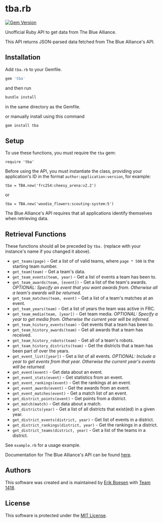 # tba.rb

[![Gem Version](https://badge.fury.io/rb/tba.svg)](https://badge.fury.io/rb/tba)

Unofficial Ruby API to get data from The Blue Alliance.

This API returns JSON-parsed data fetched from The Blue Alliance's API.

## Installation

Add `tba.rb` to your Gemfile.
```ruby
gem 'tba'
```
and then run 
```bash
bundle install
```
in the same directory as the Gemfile.

or manually install using this command
```bash
gem install tba
```

## Setup
To use these functions, you must require the `tba` gem:

    require 'tba'

Before using the API, you must instantiate the class, providing your application's ID in the format `author:application:version`, for example:

    tba = TBA.new('frc254:cheesy_arena:v2.2')

or

    tba = TBA.new('woodie_flowers:scouting-system:5')

The Blue Alliance's API requires that all applications identify themselves when retrieving data.


## Retrieval Functions
These functions should all be preceded by `tba.` (replace with your instance's name if you changed it above).
* `get_teams(page)` - Get a list of of valid teams, where `page * 500` is the starting team number.
* `get_team(team)` - Get a team's data.
* `get_team_events(team, year)` - Get a list of events a team has been to.
* `get_team_awards(team, [event])` - Get a list of the team's awards. _OPTIONAL: Specify an event that you want awards from. Otherwise all a team's awards will be returned._
* `get_team_matches(team, event)` - Get a list of a team's matches at an event.
* `get_team_years(team)` - Get a list of years the team was active in FRC.
* `get_team_media(team, [year])` - Get team media. _OPTIONAL: Specify a year to get media from. Otherwise the current year will be inferred._
* `get_team_history_events(team)` - Get events that a team has been to.
* `get_team_history_awards(team)` - Get all awards that a team has received.
* `get_team_history_robots(team)` - Get all of a team's robots.
* `get_team_history_districts(team)` - Get the districts that a team has been part of over the years.
* `get_event_list([year])` - Get a list of all events. _OPTIONAL: Include a year to get events from that year. Otherwise the current year's events will be returned._
* `get_event(event)` - Get data about an event.
* `get_event_stats(event)` - Get statistics from an event.
* `get_event_rankings(event)` - Get the rankings at an event.
* `get_event_awards(event)` - Get the awards from an event.
* `get_event_matches(event)` - Get a match list of an event.
* `get_district_points(event)` - Get points from a district.
* `get_match(match)` - Get data about a match.
* `get_districts(year)` - Get a list of all districts that exist(ed) in a given year.
* `get_district_events(district, year)` - Get list of events in a district.
* `get_district_rankings(district, year)` - Get the rankings in a district.
* `get_district_teams(district, year)` - Get a list of the teams in a district.

See `example.rb` for a usage example.

Documentation for The Blue Alliance's API can be found [here](https://www.thebluealliance.com/apidocs).

## Authors
This software was created and is maintained by [Erik Boesen](https://github.com/ErikBoesen) with [Team 1418](https://github.com/frc1418).

## License
This software is protected under the [MIT License](LICENSE).
